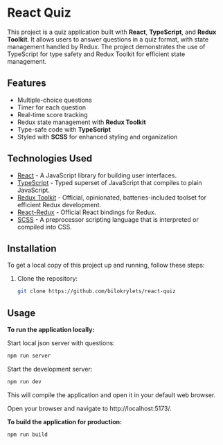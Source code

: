 # React Quiz

This project is a quiz application built with **React**, **TypeScript**, and **Redux Toolkit**. It allows users to answer questions in a quiz format, with state management handled by Redux. The project demonstrates the use of TypeScript for type safety and Redux Toolkit for efficient state management.

## Features

- Multiple-choice questions
- Timer for each question
- Real-time score tracking
- Redux state management with **Redux Toolkit**
- Type-safe code with **TypeScript**
- Styled with **SCSS** for enhanced styling and organization

## Technologies Used

- [React](https://reactjs.org/) - A JavaScript library for building user interfaces.
- [TypeScript](https://www.typescriptlang.org/) - Typed superset of JavaScript that compiles to plain JavaScript.
- [Redux Toolkit](https://redux-toolkit.js.org/) - Official, opinionated, batteries-included toolset for efficient Redux development.
- [React-Redux](https://react-redux.js.org/) - Official React bindings for Redux.
- [SCSS](https://sass-lang.com/) - A preprocessor scripting language that is interpreted or compiled into CSS.

## Installation

To get a local copy of this project up and running, follow these steps:

1. Clone the repository:

   ```bash
   git clone https://github.com/bilokrylets/react-quiz
   ```

## Usage

**To run the application locally:**

Start local json server with questions:

```bash
npm run server
```

Start the development server:

```bash
npm run dev
```

This will compile the application and open it in your default web browser.

Open your browser and navigate to http://localhost:5173/.

**To build the application for production:**

```bash
npm run build
```
